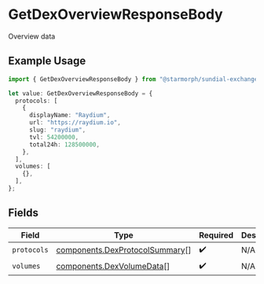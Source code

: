 # GetDexOverviewResponseBody

Overview data

## Example Usage

```typescript
import { GetDexOverviewResponseBody } from "@starmorph/sundial-exchange-api-typescript/models/operations";

let value: GetDexOverviewResponseBody = {
  protocols: [
    {
      displayName: "Raydium",
      url: "https://raydium.io",
      slug: "raydium",
      tvl: 54200000,
      total24h: 128500000,
    },
  ],
  volumes: [
    {},
  ],
};
```

## Fields

| Field                                                                            | Type                                                                             | Required                                                                         | Description                                                                      |
| -------------------------------------------------------------------------------- | -------------------------------------------------------------------------------- | -------------------------------------------------------------------------------- | -------------------------------------------------------------------------------- |
| `protocols`                                                                      | [components.DexProtocolSummary](../../models/components/dexprotocolsummary.md)[] | :heavy_check_mark:                                                               | N/A                                                                              |
| `volumes`                                                                        | [components.DexVolumeData](../../models/components/dexvolumedata.md)[]           | :heavy_check_mark:                                                               | N/A                                                                              |